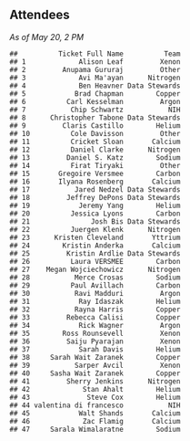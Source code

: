 ## Attendees

_As of May 20, 2 PM_


    ##          Ticket Full Name          Team
    ## 1             Alison Leaf         Xenon
    ## 2         Anupama Gururaj         Other
    ## 3             Avi Ma'ayan      Nitrogen
    ## 4             Ben Heavner Data Stewards
    ## 5            Brad Chapman        Copper
    ## 6          Carl Kesselman         Argon
    ## 7           Chip Schwartz           NIH
    ## 8      Christopher Tabone Data Stewards
    ## 9         Claris Castillo        Helium
    ## 10          Cole Davisson         Other
    ## 11          Cricket Sloan       Calcium
    ## 12          Daniel Clarke      Nitrogen
    ## 13         Daniel S. Katz        Sodium
    ## 14          Firat Tiryaki         Other
    ## 15       Gregoire Versmee        Carbon
    ## 16       Ilyana Rosenberg       Calcium
    ## 17           Jared Nedzel Data Stewards
    ## 18         Jeffrey DePons Data Stewards
    ## 19            Jeremy Yang        Helium
    ## 20          Jessica Lyons        Carbon
    ## 21               Josh Bis Data Stewards
    ## 22          Juergen Klenk      Nitrogen
    ## 23      Kristen Cleveland       Yttrium
    ## 24        Kristin Anderka       Calcium
    ## 25         Kristin Ardlie Data Stewards
    ## 26          Laura VERSMEE        Carbon
    ## 27    Megan Wojciechowicz      Nitrogen
    ## 28           Merce Crosas        Sodium
    ## 29          Paul Avillach        Carbon
    ## 30           Ravi Madduri         Argon
    ## 31            Ray Idaszak        Helium
    ## 32           Rayna Harris        Copper
    ## 33         Rebecca Calisi        Copper
    ## 34            Rick Wagner         Argon
    ## 35        Ross Rounsevell         Xenon
    ## 36         Saiju Pyarajan         Xenon
    ## 37            Sarah Davis        Helium
    ## 38     Sarah Wait Zaranek        Copper
    ## 39           Sarper Avcil         Xenon
    ## 40     Sasha Wait Zaranek        Copper
    ## 41         Sherry Jenkins      Nitrogen
    ## 42             Stan Ahalt        Helium
    ## 43              Steve Cox        Helium
    ## 44 valentina di francesco           NIH
    ## 45            Walt Shands       Calcium
    ## 46             Zac Flamig       Calcium
    ## 47     Sarala Wimalaratne        Sodium
